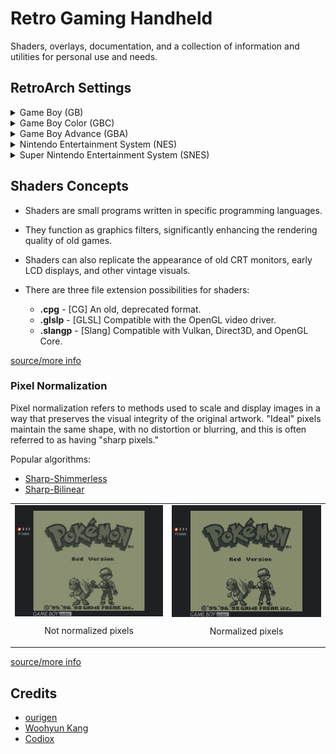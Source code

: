 # Retro Gaming Handheld

Shaders, overlays, documentation, and a collection of information and utilities for personal use and needs.

## RetroArch Settings

<details>
   <summary> Game Boy (GB)</summary>

<br>

<img src="assets/final_gb.png" alt="final" style="display: block; margin: 0 auto; width: 100%;">

[raw image](assets/raw_gb.png)

#### CORE
[Gambatte](https://emulation.gametechwiki.com/index.php/Gambatte)

#### OVERLAY
<code style="color : darkseagreen;">[*Quick Menu → On-Screen Overlay*]</code>
- Display Overlay: ON
- Overlay Preset: <code style="color : darkseagreen;">overlays/codiox/default_gbp.cfg</code>
- Overlay Opacity: 1.00
- Auto-Rotate Overlay: OFF
- Auto-Scale Overlay: OFF

#### SHADERS
<code style="color : darkseagreen;">[*Quick Menu → Shaders*]</code>
- Video Shaders: ON
- Load Preset: <code style="color : darkseagreen;">shaders/codiox/GBP-Codiox/gbp-3x.glslp</code>
- Load Passes: 4
- Shader #3: <code style="color : darkseagreen;">shaders/shimmerless/sharp-shimmerless.glslp</code>
- **Apply Changes**
- Save Preset → **Save Content Directory Preset**

#### VIDEO
<code style="color : darkseagreen;">[*Settings → Video → Scaling*]</code>
- Integer Scale: OFF
- Integer Scale Overscale: OFF

#### SAVE CHANGES
<code style="color : gold;">[Quick Menu → Overrides → Save Content Directory Overrides]</code>

</details>



<details>
   <summary> Game Boy Color (GBC)</summary>

<br>
  
<img src="assets/final_gbc.png" alt="final" style="display: block; margin: 0 auto; width: 100%;">

[raw image](assets/raw_gbc.png)

#### CORE
[Gambatte](https://emulation.gametechwiki.com/index.php/Gambatte)

#### OVERLAY
<code style="color : darkseagreen;">[*Quick Menu → On-Screen Overlay*]</code>
- Display Overlay: ON
- Overlay Preset: <code style="color : darkseagreen;">overlays/codiox/default_gbc.cfg</code>
- Overlay Opacity: 1.00
- Auto-Rotate Overlay: OFF
- Auto-Scale Overlay: OFF

#### SHADERS
<code style="color : darkseagreen;">[*Quick Menu → Shaders*]</code>
- Video Shaders: ON
- Load Passes: 1
- Shader #0: <code style="color : darkseagreen;">shaders/shimmerless/sharp-shimmerless.glslp</code>
- **Apply Changes**
- Save Preset → **Save Content Directory Preset**

#### VIDEO
<code style="color : darkseagreen;">[*Settings → Video → Scaling*]</code>
- Integer Scale: ON
- Integer Scale Overscale: OFF
- Aspect Ratio: Core provided

#### MISCELLANEOUS
<code style="color : darkseagreen;">[*Quick Menu → Core Options*]</code>

- GB Colorization: GBC
- Color Correction: GBC Only
- Color Correction Mode: Accurate
- Interframe Blending: LCD Ghosting (Accurate)

#### SAVE CHANGES
<code style="color : gold;">[Quick Menu → Overrides → Save Content Directory Overrides]</code>

</details>



<details>
   <summary> Game Boy Advance (GBA)</summary>

<br>

<img src="assets/final_gba.png" alt="final" style="display: block; margin: 0 auto; width: 100%;">

[raw image](assets/raw_gba.png)

#### CORE
[gpSP](https://emulation.gametechwiki.com/index.php/GpSP)

#### OVERLAY
<code style="color : darkseagreen;">[*Quick Menu → On-Screen Overlay*]</code>
- Display Overlay: ON
- Overlay Preset: <code style="color : darkseagreen;">overlays/perfect_overlays/GBA/Perfect_GBA.cfg</code>
- Overlay Opacity: 1.00
- Auto-Rotate Overlay: OFF
- Auto-Scale Overlay: OFF

#### SHADERS
<code style="color : darkseagreen;">[*Quick Menu → Shaders*]</code>
- Video Shaders: ON
- Load Passes: 1
- Shader #0: <code style="color : darkseagreen;">shaders/shimmerless/sharp-shimmerless.glslp</code>
- **Apply Changes**
- Save Preset → **Save Core Preset**

#### VIDEO
<code style="color : darkseagreen;">[*Settings → Video → Scaling*]</code>
- Integer Scale: OFF
- Integer Scale Overscale: OFF
- Aspect Ratio: Custom
- Custom Aspect Ratio (X Position): 0
- Custom Aspect Ratio (Y Position): 0
- Custom Aspect Ratio (Width): 640
- Custom Aspect Ratio (height): 427

#### MISCELLANEOUS
<code style="color : darkseagreen;">[*Quick Menu → Core Options*]</code>
- BIOS: Auto select
- Boot mode: Boot to BIOS
- RTC support: ON
- Color Correction: ON
- Interframe Blending: ON

#### SAVE CHANGES
<code style="color : gold;">[Quick Menu → Overrides → Save Core Overrides]</code>

</details>



<details>
   <summary> Nintendo Entertainment System (NES)</summary>

<br>

<img src="assets/final_nes.png" alt="final" style="display: block; margin: 0 auto; width: 100%;">

[raw image](assets/raw_nes.png)

#### CORE
[FCEUmm](https://emulation.gametechwiki.com/index.php/FCEUX) (FCE Ultra "mappers modified")

#### OVERLAY
<code style="color : darkseagreen;">[*Quick Menu → On-Screen Overlay*]</code>
- Display Overlay: ON
- Overlay Preset: <code style="color : darkseagreen;">overlays/perfect_overlays/CRT/Perfect_CRT.cfg</code>
- Overlay Opacity: 1.00
- Auto-Rotate Overlay: OFF
- Auto-Scale Overlay: OFF

#### SHADERS
<code style="color : darkseagreen;">[*Quick Menu → Shaders*]</code>
- Video Shaders: ON
- Load Passes: 1
- Shader #0: <code style="color : darkseagreen;">shaders/shimmerless/sharp-shimmerless.glslp</code>
- **Apply Changes**
- Save Preset → **Save Core Preset**

#### VIDEO
<code style="color : darkseagreen;">[*Settings → Video → Scaling*]</code>
- Integer Scale: OFF
- Integer Scale Overscale: OFF
- Aspect Ratio: 4:3

#### MISCELLANEOUS
<code style="color : darkseagreen;">[*Quick Menu → Core Options*]</code>
- Aspect Ratio: 4:3
- Crop Horizontal Left Overscan: 8
- Crop Horizontal Right Overscan: 0
- Crop Vertical Top Overscan: 0
- Crop Vertical Bottom Overscan: 0

#### SAVE CHANGES
<code style="color : gold;">[Quick Menu → Overrides → Save Core Overrides]</code>
</details>



<details>
   <summary> Super Nintendo Entertainment System (SNES)</summary>

<br>

<img src="assets/final_snes.png" alt="final" style="display: block; margin: 0 auto; width: 100%;">


[raw image](assets/raw_snes.png)

#### CORE
[Snes9x](https://emulation.gametechwiki.com/index.php/Snes9x)

#### OVERLAY
<code style="color : darkseagreen;">[*Quick Menu → On-Screen Overlay*]</code>
- Display Overlay: ON
- Overlay Preset: <code style="color : darkseagreen;">overlays/perfect_overlays/CRT/Perfect_CRT.cfg</code>
- Overlay Opacity: 1.00
- Auto-Rotate Overlay: OFF
- Auto-Scale Overlay: OFF

#### SHADERS
<code style="color : darkseagreen;">[*Quick Menu → Shaders*]</code>
- Video Shaders: ON
- Load Passes: 1
- Shader #0: <code style="color : darkseagreen;">shaders/shimmerless/sharp-shimmerless.glslp</code>
- **Apply Changes**
- Save Preset → **Save Core Preset**

#### VIDEO
<code style="color : darkseagreen;">[*Settings → Video → Scaling*]</code>
- Integer Scale: OFF
- Integer Scale Overscale: OFF
- Aspect Ratio: 4:3

#### MISCELLANEOUS
<code style="color : darkseagreen;">[*Quick Menu → Core Options*]</code>
- Preferred Aspect Ratio: 4:3
- Crop Overscan: OFF


#### SAVE CHANGES
<code style="color : gold;">[Quick Menu → Overrides → Save Core Overrides]</code>

</details>

## Shaders Concepts

- Shaders are small programs written in specific programming languages.
- They function as graphics filters, significantly enhancing the rendering quality of old games.
- Shaders can also replicate the appearance of old CRT monitors, early LCD displays, and other vintage visuals.

- There are three file extension possibilities for shaders:
    - **.cpg** - [CG] An old, deprecated format.
    - **.glslp** - [GLSL] Compatible with the OpenGL video driver.
    - **.slangp** - [Slang] Compatible with Vulkan, Direct3D, and OpenGL Core.

[source/more info](https://docs.libretro.com/shader/introduction/)

### Pixel Normalization

Pixel normalization refers to methods used to scale and display images in a way that preserves the visual integrity of the original artwork. "Ideal" pixels maintain the same shape, with no distortion or blurring, and this is often referred to as having "sharp pixels."

Popular algorithms:
- [Sharp-Shimmerless](https://github.com/Woohyun-Kang/Sharp-Shimmerless-Shader?tab=readme-ov-file)
- [Sharp-Bilinear](https://github.com/rsn8887/Sharp-Bilinear-Shaders)

<table>
  <tr>
    <td style="text-align: center;">
      <img src="assets/not_normalized.png" alt="not_normalized" style="display: block; margin: 0 auto;">
       <p>Not normalized pixels</p>
    </td>
    <td style="text-align: center;">
      <img src="assets/normalized.png" alt="normalized" style="display: block; margin: 0 auto;">
       <p>Normalized pixels</p>
    </td>
  </tr>
</table>

[source/more info](https://gamingprojects.wordpress.com/2017/12/03/reducing-pixel-blur-and-distortion/)


## Credits
- [ourigen](https://github.com/ourigen/perfect_overlays)
- [Woohyun Kang](https://github.com/Woohyun-Kang/Sharp-Shimmerless-Shader)
- [Codiox](https://discord.com/channels/1152022492001603615/1241842963126943808/1241842963126943808)

